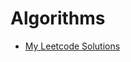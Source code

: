# Algorithms


- [My Leetcode Solutions](https://github.com/trilliwon/Algorithms/blob/master/MyLeetCode/README.md)
